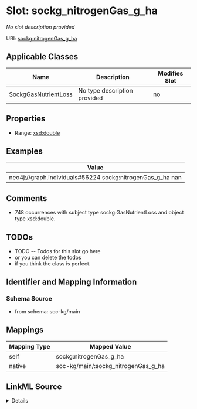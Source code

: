 

# Slot: sockg_nitrogenGas_g_ha


_No slot description provided_





URI: [sockg:nitrogenGas_g_ha](http://www.semanticweb.org/sockg/ontologies/2024/0/soil-carbon-ontology/nitrogenGas_g_ha)



<!-- no inheritance hierarchy -->





## Applicable Classes

| Name | Description | Modifies Slot |
| --- | --- | --- |
| [SockgGasNutrientLoss](../classes/SockgGasNutrientLoss.md) | No type description provided |  no  |







## Properties

* Range: [xsd:double](http://www.w3.org/2001/XMLSchema#double)






## Examples

| Value |
| --- |
| neo4j://graph.individuals#56224 sockg:nitrogenGas_g_ha nan |

## Comments

* 748 occurrences with subject type sockg:GasNutrientLoss and object type xsd:double.

## TODOs

* TODO -- Todos for this slot go here
* or you can delete the todos
* if you think the class is perfect.

## Identifier and Mapping Information







### Schema Source


* from schema: soc-kg/main




## Mappings

| Mapping Type | Mapped Value |
| ---  | ---  |
| self | sockg:nitrogenGas_g_ha |
| native | soc-kg/main/:sockg_nitrogenGas_g_ha |




## LinkML Source

<details>
```yaml
name: sockg_nitrogenGas_g_ha
description: No slot description provided
todos:
- TODO -- Todos for this slot go here
- or you can delete the todos
- if you think the class is perfect.
comments:
- 748 occurrences with subject type sockg:GasNutrientLoss and object type xsd:double.
examples:
- value: neo4j://graph.individuals#56224 sockg:nitrogenGas_g_ha nan
from_schema: soc-kg/main
rank: 1000
slot_uri: sockg:nitrogenGas_g_ha
alias: sockg_nitrogenGas_g_ha
domain_of:
- sockg_GasNutrientLoss
range: double

```
</details>